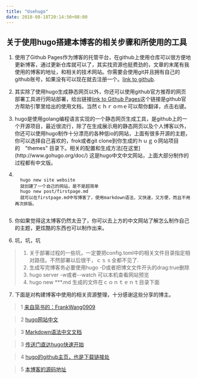 ```yaml
---
title: "Usehugo"
date: 2018-08-18T20:14:50+08:00
---
```


## 关于使用hugo搭建本博客的相关步骤和所使用的工具

1. 使用了Github Pages作为博客的托管平台，在github上使用仓库可以很方便地更新博客，通过更新仓库就可以了，其实找资源也挺费劲的，文章的末尾有我使用的博客的地址，和相关的技术网站。你需要会使用git并且拥有自己的github账号，如果没有可以现在就去注册一个。[link to github](https://github.com/).


2. 其实除了使用hugo生成静态网页以外，你还可以使用github官方推荐的网页部署工具进行网站部署，给出链接[link to Github Pages](https://help.github.com/articles/what-is-github-pages/)这个链接是github官方帮助引擎里给出的使用文档，当然ｃｈｒｏｍｅ可以帮你翻译，点击右键。


3. <p>hugo是使用golang编程语言实现的一个静态网页生成工具，是github上的一个开源项目，最近很流行，除了在生成展示用的静态网页以及个人博客以外，你还可以使用hugo制作十分漂亮的各种低io的网站，上面有很多开源的主题，你可以选择自己喜欢的，frok或者git clone到你生成的ｈｕｇｏ网站项目的　"themes" 目录下。相关的配置和生成方法[在这里](http://www.gohugo.org/doc/) 这是hugo中文中文网站，上面大部分制作的过程都有中文版。</p>

4.  <pre><code>
      hugo new site website
      就创建了一个自己的网站，是不是超简单
      hugo new post/firstpage.md
      就可以在firstpage.md中写博客了，使用markdown语法，又快速，又方便，而且不用再次排版。
      </code></pre>


5. 你如果觉得这太博客仍然太丑了，你可以去上方的中文网站了解怎么制作自己的主题，更炫酷的东西也可以制作出来。

6. 坑，坑，坑
>1. 关于部署过程的一些坑，一定要把config.toml中的相关文件目录指定相对路径。不然部署以后很干，ｃｓｓ全都不见了.
>2. 生成写完博客务必要使用hugo -D或者把博文文件开头的drag:true删除
>3. hugo server  -w或者--watch 可以本机查看网站预览
>4. hugo new \*\*\*.md  生成的文件在ｃｏｎｔｅｎｔ目录下面

7. 下面是对构建博客中使用的相关资源整理，十分感谢这些分享的博主。

>1  [来自简书的：FrankWang0909](https://www.jianshu.com/p/7426c16880f6)

>2  [hugo网站中文](http://www.gohugo.org/doc/)

>3  [Markdown语法中文文档](https://www.appinn.com/markdown/)

>3  [传送门直达hugo快速开始](https://gohugo.io/getting-started/quick-start/)

>4 [hugo的github主页，也是下载链接处](https://github.com/gohugoio/hugo/releases)

>5 [本博客的源码地址](https://github.com/dhzzy88/dhzzy88.github.io)
